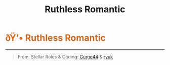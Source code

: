 ﻿---
lang: en-US
title: Ruthless Romantic
prev: Romantic
next: RomanticVengeful
---

# <font color="#d2691e">ðŸ’• <b>Ruthless Romantic</b></font> <Badge text="Secondary" type="tip" vertical="middle"/>
---

> From: Stellar Roles & Coding: [Gurge44](#) & [ryuk](#)
